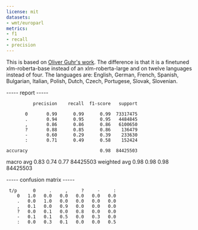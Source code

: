 ```yaml
---
license: mit
datasets:
- wmt/europarl
metrics:
- f1
- recall
- precision
---
```

This is based on [Oliver Guhr's work](https://huggingface.co/oliverguhr/fullstop-punctuation-multilang-large). The difference is that it is a finetuned xlm-roberta-base instead of an xlm-roberta-large and on twelve languages instead of four. The languages are: English, German, French, Spanish, Bulgarian, Italian, Polish, Dutch, Czech, Portugese, Slovak, Slovenian.

----- report -----

              precision    recall  f1-score   support

           0       0.99      0.99      0.99  73317475
           .       0.94      0.95      0.95   4484845
           ,       0.86      0.86      0.86   6100650
           ?       0.88      0.85      0.86    136479
           -       0.60      0.29      0.39    233630
           :       0.71      0.49      0.58    152424

    accuracy                           0.98  84425503
   macro avg       0.83      0.74      0.77  84425503
weighted avg       0.98      0.98      0.98  84425503


----- confusion matrix -----

     t/p      0     .     ,     ?     -     : 
        0   1.0   0.0   0.0   0.0   0.0   0.0 
        .   0.0   1.0   0.0   0.0   0.0   0.0 
        ,   0.1   0.0   0.9   0.0   0.0   0.0 
        ?   0.0   0.1   0.0   0.8   0.0   0.0 
        -   0.1   0.1   0.5   0.0   0.3   0.0 
        :   0.0   0.3   0.1   0.0   0.0   0.5